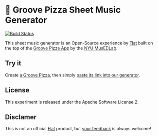 # 🍕 Groove Pizza Sheet Music Generator

[![Build Status](https://travis-ci.org/FlatIO/experiment-groovepizza.svg?branch=master)](https://travis-ci.org/FlatIO/experiment-groovepizza)

This sheet music generator is an Open-Source experience by [Flat](https://flat.io)
built on the top of the [Groove Pizza App](https://apps.musedlab.org/groovepizza) by the [NYU MusEDLab](https://musedlab.org/).

## Try it

Create [a Groove Pizza](https://apps.musedlab.org/groovepizza), then simply [paste its link into our generator](https://groovepizza.flat.io/).

## License

This experiment is released under the Apache Software License 2.

## Disclamer

This is not an official [Flat](https://flat.io) product, but [your feedback](mailto:hello@flat.io) is always welcome!
